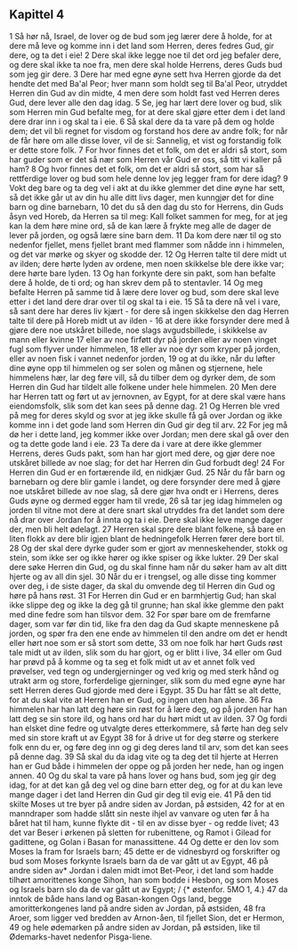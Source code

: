## Kapittel 4

1 Så hør nå, Israel, de lover og de bud som jeg lærer dere å holde, for at dere må leve og komme inn i det land som Herren, deres fedres Gud, gir dere, og ta det i eie!
2 Dere skal ikke legge noe til det ord jeg befaler dere, og dere skal ikke ta noe fra, men dere skal holde Herrens, deres Guds bud som jeg gir dere.
3 Dere har med egne øyne sett hva Herren gjorde da det hendte det med Ba'al Peor; hver mann som holdt seg til Ba'al Peor, utryddet Herren din Gud av din midte,
4 men dere som holdt fast ved Herren deres Gud, dere lever alle den dag idag.
5 Se, jeg har lært dere lover og bud, slik som Herren min Gud befalte meg, for at dere skal gjøre etter dem i det land dere drar inn i og skal ta i eie.
6 Så skal dere da ta vare på dem og holde dem; det vil bli regnet for visdom og forstand hos dere av andre folk; for når de får høre om alle disse lover, vil de si: Sannelig, et vist og forstandig folk er dette store folk.
7 For hvor finnes det et folk, om det er aldri så stort, som har guder som er det så nær som Herren vår Gud er oss, så titt vi kaller på ham?
8 Og hvor finnes det et folk, om det er aldri så stort, som har så rettferdige lover og bud som hele denne lov jeg legger fram for dere idag?
9 Vokt deg bare og ta deg vel i akt at du ikke glemmer det dine øyne har sett, så det ikke går ut av din hu alle ditt livs dager, men kunngjør det for dine barn og dine barnebarn,
10 det du så den dag du sto for Herrens, din Guds åsyn ved Horeb, da Herren sa til meg: Kall folket sammen for meg, for at jeg kan la dem høre mine ord, så de kan lære å frykte meg alle de dager de lever på jorden, og også lære sine barn dem.
11 Da kom dere nær til og sto nedenfor fjellet, mens fjellet brant med flammer som nådde inn i himmelen, og det var mørke og skyer og skodde der.
12 Og Herren talte til dere midt ut av ilden; dere hørte lyden av ordene, men noen skikkelse ble dere ikke var; dere hørte bare lyden.
13 Og han forkynte dere sin pakt, som han befalte dere å holde, de ti ord; og han skrev dem på to stentavler.
14 Og meg befalte Herren på samme tid å lære dere lover og bud, som dere skal leve etter i det land dere drar over til og skal ta i eie.
15 Så ta dere nå vel i vare, så sant dere har deres liv kjært - for dere så ingen skikkelse den dag Herren talte til dere på Horeb midt ut av ilden -
16 at dere ikke forsynder dere med å gjøre dere noe utskåret billede, noe slags avgudsbillede, i skikkelse av mann eller kvinne
17 eller av noe firføtt dyr på jorden eller av noen vinget fugl som flyver under himmelen,
18 eller av noe dyr som kryper på jorden, eller av noen fisk i vannet nedenfor jorden,
19 og at du ikke, når du løfter dine øyne opp til himmelen og ser solen og månen og stjernene, hele himmelens hær, lar deg føre vill, så du tilber dem og dyrker dem, de som Herren din Gud har tildelt alle folkene under hele himmelen.
20 Men dere har Herren tatt og ført ut av jernovnen, av Egypt, for at dere skal være hans eiendomsfolk, slik som det kan sees på denne dag.
21 Og Herren ble vred på meg for deres skyld og svor at jeg ikke skulle få gå over Jordan og ikke komme inn i det gode land som Herren din Gud gir deg til arv.
22 For jeg må dø her i dette land, jeg kommer ikke over Jordan; men dere skal gå over den og ta dette gode land i eie.
23 Ta dere da i vare at dere ikke glemmer Herrens, deres Guds pakt, som han har gjort med dere, og gjør dere noe utskåret billede av noe slag; for det har Herren din Gud forbudt deg!
24 For Herren din Gud er en fortærende ild, en nidkjær Gud.
25 Når du får barn og barnebarn og dere blir gamle i landet, og dere forsynder dere med å gjøre noe utskåret billede av noe slag, så dere gjør hva ondt er i Herrens, deres Guds øyne og dermed egger ham til vrede,
26 så tar jeg idag himmelen og jorden til vitne mot dere at dere snart skal utryddes fra det landet som dere nå drar over Jordan for å innta og ta i eie. Dere skal ikke leve mange dager der, men bli helt ødelagt.
27 Herren skal spre dere blant folkene, så bare en liten flokk av dere blir igjen blant de hedningefolk Herren fører dere bort til.
28 Og der skal dere dyrke guder som er gjort av menneskehender, stokk og stein, som ikke ser og ikke hører og ikke spiser og ikke lukter.
29 Der skal dere søke Herren din Gud, og du skal finne ham når du søker ham av alt ditt hjerte og av all din sjel.
30 Når du er i trengsel, og alle disse ting kommer over deg, i de siste dager, da skal du omvende deg til Herren din Gud og høre på hans røst.
31 For Herren din Gud er en barmhjertig Gud; han skal ikke slippe deg og ikke la deg gå til grunne; han skal ikke glemme den pakt med dine fedre som han tilsvor dem.
32 For spør bare om de fremfarne dager, som var før din tid, like fra den dag da Gud skapte menneskene på jorden, og spør fra den ene ende av himmelen til den andre om det er hendt eller hørt noe som er så stort som dette,
33 om noe folk har hørt Guds røst tale midt ut av ilden, slik som du har gjort, og er blitt i live,
34 eller om Gud har prøvd på å komme og ta seg et folk midt ut av et annet folk ved prøvelser, ved tegn og undergjerninger og ved krig og med sterk hånd og utrakt arm og store, forferdelige gjerninger, slik som du med egne øyne har sett Herren deres Gud gjorde med dere i Egypt.
35 Du har fått se alt dette, for at du skal vite at Herren han er Gud, og ingen uten han alene.
36 Fra himmelen har han latt deg høre sin røst for å lære deg, og på jorden har han latt deg se sin store ild, og hans ord har du hørt midt ut av ilden.
37 Og fordi han elsket dine fedre og utvalgte deres etterkommere, så førte han deg selv med sin store kraft ut av Egypt
38 for å drive ut for deg større og sterkere folk enn du er, og føre deg inn og gi deg deres land til arv, som det kan sees på denne dag.
39 Så skal du da idag vite og ta deg det til hjerte at Herren han er Gud både i himmelen der oppe og på jorden her nede, han og ingen annen.
40 Og du skal ta vare på hans lover og hans bud, som jeg gir deg idag, for at det kan gå deg vel og dine barn etter deg, og for at du kan leve mange dager i det land Herren din Gud gir deg til evig eie.
41 På den tid skilte Moses ut tre byer på andre siden av Jordan, på østsiden,
42 for at en manndraper som hadde slått sin neste ihjel av vanvare og uten før å ha båret hat til ham, kunne flykte dit - til en av disse byer - og redde livet;
43 det var Beser i ørkenen på sletten for rubenittene, og Ramot i Gilead for gadittene, og Golan i Basan for manassittene.
44 Og dette er den lov som Moses la fram for Israels barn;
45 dette er de vidnesbyrd og forskrifter og bud som Moses forkynte Israels barn da de var gått ut av Egypt,
46 på andre siden av* Jordan i dalen midt imot Bet-Peor, i det land som hadde tilhørt amorittenes konge Sihon, han som bodde i Hesbon, og som Moses og Israels barn slo da de var gått ut av Egypt; / {* østenfor. 5MO 1, 4.}
47 da inntok de både hans land og Basan-kongen Ogs land, begge amoritterkongenes land på andre siden av Jordan, på østsiden,
48 fra Aroer, som ligger ved bredden av Arnon-åen, til fjellet Sion, det er Hermon,
49 og hele ødemarken på andre siden av Jordan, på østsiden, like til Ødemarks-havet nedenfor Pisga-liene.
